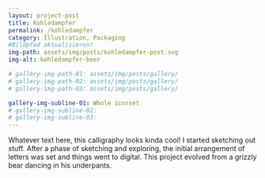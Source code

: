 ```yaml
---
layout: project-post
title: Kohledampfer
permalink: /kohledampfer
category: Illustration, Packaging
#Bildpfad aktualisieren!
img-path: assets/img/posts/kohledampfer-post.svg
img-alt: kohledampfer-beer

# gallery-img-path-01: assets/img/posts/gallery/
# gallery-img-path-02: assets/img/posts/gallery/
# gallery-img-path-03: assets/img/posts/gallery/

gallery-img-subline-01: Whole iconset
# gallery-img-subline-02: 
# gallery-img-subline-03: 
---
```


Whatever text here, this calligraphy looks kinda cool! I started sketching out stuff. After a phase of sketching and exploring, the initial arrangement of letters was set and things went to digital. This project evolved from a grizzly bear dancing in his underpants.